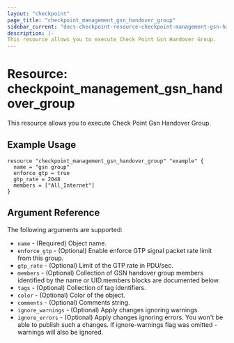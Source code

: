 ```yaml
---
layout: "checkpoint"
page_title: "checkpoint_management_gsn_handover_group"
sidebar_current: "docs-checkpoint-resource-checkpoint-management-gsn-handover-group"
description: |-
This resource allows you to execute Check Point Gsn Handover Group.
---
```


# Resource: checkpoint_management_gsn_handover_group

This resource allows you to execute Check Point Gsn Handover Group.

## Example Usage


```hcl
resource "checkpoint_management_gsn_handover_group" "example" {
  name = "gsn group"
  enforce_gtp = true
  gtp_rate = 2048
  members = ["All_Internet"]
}
```

## Argument Reference

The following arguments are supported:

* `name` - (Required) Object name. 
* `enforce_gtp` - (Optional) Enable enforce GTP signal packet rate limit from this group. 
* `gtp_rate` - (Optional) Limit of the GTP rate in PDU/sec. 
* `members` - (Optional) Collection of GSN handover group members identified by the name or UID.members blocks are documented below.
* `tags` - (Optional) Collection of tag identifiers.
* `color` - (Optional) Color of the object.
* `comments` - (Optional) Comments string. 
* `ignore_warnings` - (Optional) Apply changes ignoring warnings. 
* `ignore_errors` - (Optional) Apply changes ignoring errors. You won't be able to publish such a changes. If ignore-warnings flag was omitted - warnings will also be ignored.